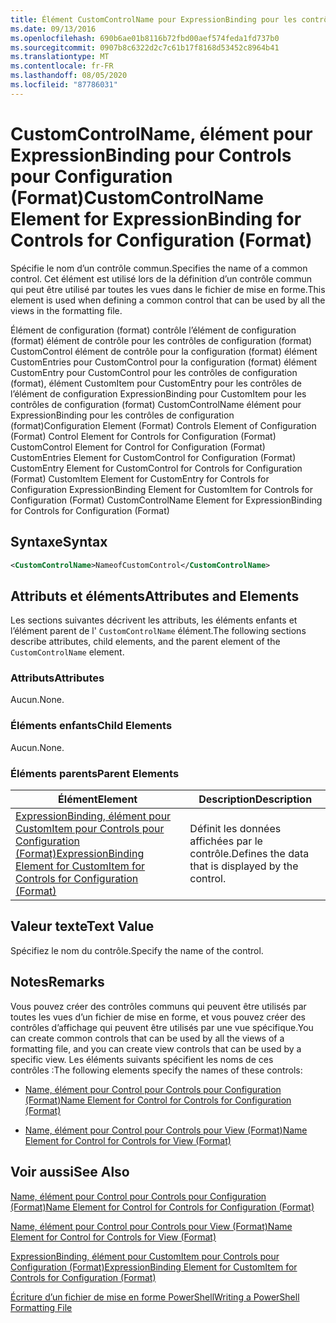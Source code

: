 ```yaml
---
title: Élément CustomControlName pour ExpressionBinding pour les contrôles de configuration (format) | Microsoft Docs
ms.date: 09/13/2016
ms.openlocfilehash: 690b6ae01b8116b72fbd00aef574feda1fd737b0
ms.sourcegitcommit: 0907b8c6322d2c7c61b17f8168d53452c8964b41
ms.translationtype: MT
ms.contentlocale: fr-FR
ms.lasthandoff: 08/05/2020
ms.locfileid: "87786031"
---
```

# <a name="customcontrolname-element-for-expressionbinding-for-controls-for-configuration-format"></a><span data-ttu-id="5080e-102">CustomControlName, élément pour ExpressionBinding pour Controls pour Configuration (Format)</span><span class="sxs-lookup"><span data-stu-id="5080e-102">CustomControlName Element for ExpressionBinding for Controls for Configuration (Format)</span></span>

<span data-ttu-id="5080e-103">Spécifie le nom d’un contrôle commun.</span><span class="sxs-lookup"><span data-stu-id="5080e-103">Specifies the name of a common control.</span></span> <span data-ttu-id="5080e-104">Cet élément est utilisé lors de la définition d’un contrôle commun qui peut être utilisé par toutes les vues dans le fichier de mise en forme.</span><span class="sxs-lookup"><span data-stu-id="5080e-104">This element is used when defining a common control that can be used by all the views in the formatting file.</span></span>

<span data-ttu-id="5080e-105">Élément de configuration (format) contrôle l’élément de configuration (format) élément de contrôle pour les contrôles de configuration (format) CustomControl élément de contrôle pour la configuration (format) élément CustomEntries pour CustomControl pour la configuration (format) élément CustomEntry pour CustomControl pour les contrôles de configuration (format), élément CustomItem pour CustomEntry pour les contrôles de l’élément de configuration ExpressionBinding pour CustomItem pour les contrôles de configuration (format) CustomControlName élément pour ExpressionBinding pour les contrôles de configuration (format)</span><span class="sxs-lookup"><span data-stu-id="5080e-105">Configuration Element (Format) Controls Element of Configuration (Format) Control Element for Controls for Configuration (Format) CustomControl Element for Control for Configuration (Format) CustomEntries Element for CustomControl for Configuration (Format) CustomEntry Element for CustomControl for Controls for Configuration (Format) CustomItem Element for CustomEntry for Controls for Configuration ExpressionBinding Element for CustomItem for Controls for Configuration (Format) CustomControlName Element for ExpressionBinding for Controls for Configuration (Format)</span></span>

## <a name="syntax"></a><span data-ttu-id="5080e-106">Syntaxe</span><span class="sxs-lookup"><span data-stu-id="5080e-106">Syntax</span></span>

```xml
<CustomControlName>NameofCustomControl</CustomControlName>
```

## <a name="attributes-and-elements"></a><span data-ttu-id="5080e-107">Attributs et éléments</span><span class="sxs-lookup"><span data-stu-id="5080e-107">Attributes and Elements</span></span>

<span data-ttu-id="5080e-108">Les sections suivantes décrivent les attributs, les éléments enfants et l’élément parent de l' `CustomControlName` élément.</span><span class="sxs-lookup"><span data-stu-id="5080e-108">The following sections describe attributes, child elements, and the parent element of the `CustomControlName` element.</span></span>

### <a name="attributes"></a><span data-ttu-id="5080e-109">Attributs</span><span class="sxs-lookup"><span data-stu-id="5080e-109">Attributes</span></span>

<span data-ttu-id="5080e-110">Aucun.</span><span class="sxs-lookup"><span data-stu-id="5080e-110">None.</span></span>

### <a name="child-elements"></a><span data-ttu-id="5080e-111">Éléments enfants</span><span class="sxs-lookup"><span data-stu-id="5080e-111">Child Elements</span></span>

<span data-ttu-id="5080e-112">Aucun.</span><span class="sxs-lookup"><span data-stu-id="5080e-112">None.</span></span>

### <a name="parent-elements"></a><span data-ttu-id="5080e-113">Éléments parents</span><span class="sxs-lookup"><span data-stu-id="5080e-113">Parent Elements</span></span>

|<span data-ttu-id="5080e-114">Élément</span><span class="sxs-lookup"><span data-stu-id="5080e-114">Element</span></span>|<span data-ttu-id="5080e-115">Description</span><span class="sxs-lookup"><span data-stu-id="5080e-115">Description</span></span>|
|-------------|-----------------|
|[<span data-ttu-id="5080e-116">ExpressionBinding, élément pour CustomItem pour Controls pour Configuration (Format)</span><span class="sxs-lookup"><span data-stu-id="5080e-116">ExpressionBinding Element for CustomItem for Controls for Configuration (Format)</span></span>](./expressionbinding-element-for-customitem-for-controls-for-configuration-format.md)|<span data-ttu-id="5080e-117">Définit les données affichées par le contrôle.</span><span class="sxs-lookup"><span data-stu-id="5080e-117">Defines the data that is displayed by the control.</span></span>|

## <a name="text-value"></a><span data-ttu-id="5080e-118">Valeur texte</span><span class="sxs-lookup"><span data-stu-id="5080e-118">Text Value</span></span>

<span data-ttu-id="5080e-119">Spécifiez le nom du contrôle.</span><span class="sxs-lookup"><span data-stu-id="5080e-119">Specify the name of the control.</span></span>

## <a name="remarks"></a><span data-ttu-id="5080e-120">Notes</span><span class="sxs-lookup"><span data-stu-id="5080e-120">Remarks</span></span>

<span data-ttu-id="5080e-121">Vous pouvez créer des contrôles communs qui peuvent être utilisés par toutes les vues d’un fichier de mise en forme, et vous pouvez créer des contrôles d’affichage qui peuvent être utilisés par une vue spécifique.</span><span class="sxs-lookup"><span data-stu-id="5080e-121">You can create common controls that can be used by all the views of a formatting file, and you can create view controls that can be used by a specific view.</span></span> <span data-ttu-id="5080e-122">Les éléments suivants spécifient les noms de ces contrôles :</span><span class="sxs-lookup"><span data-stu-id="5080e-122">The following elements specify the names of these controls:</span></span>

- [<span data-ttu-id="5080e-123">Name, élément pour Control pour Controls pour Configuration (Format)</span><span class="sxs-lookup"><span data-stu-id="5080e-123">Name Element for Control for Controls for Configuration (Format)</span></span>](./name-element-for-control-for-controls-for-configuration-format.md)

- [<span data-ttu-id="5080e-124">Name, élément pour Control pour Controls pour View (Format)</span><span class="sxs-lookup"><span data-stu-id="5080e-124">Name Element for Control for Controls for View (Format)</span></span>](./name-element-for-control-for-controls-for-view-format.md)

## <a name="see-also"></a><span data-ttu-id="5080e-125">Voir aussi</span><span class="sxs-lookup"><span data-stu-id="5080e-125">See Also</span></span>

[<span data-ttu-id="5080e-126">Name, élément pour Control pour Controls pour Configuration (Format)</span><span class="sxs-lookup"><span data-stu-id="5080e-126">Name Element for Control for Controls for Configuration (Format)</span></span>](./name-element-for-control-for-controls-for-configuration-format.md)

[<span data-ttu-id="5080e-127">Name, élément pour Control pour Controls pour View (Format)</span><span class="sxs-lookup"><span data-stu-id="5080e-127">Name Element for Control for Controls for View (Format)</span></span>](./name-element-for-control-for-controls-for-view-format.md)

[<span data-ttu-id="5080e-128">ExpressionBinding, élément pour CustomItem pour Controls pour Configuration (Format)</span><span class="sxs-lookup"><span data-stu-id="5080e-128">ExpressionBinding Element for CustomItem for Controls for Configuration (Format)</span></span>](./expressionbinding-element-for-customitem-for-controls-for-configuration-format.md)

[<span data-ttu-id="5080e-129">Écriture d’un fichier de mise en forme PowerShell</span><span class="sxs-lookup"><span data-stu-id="5080e-129">Writing a PowerShell Formatting File</span></span>](./writing-a-powershell-formatting-file.md)
